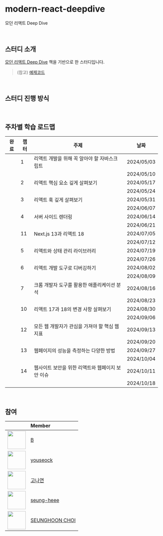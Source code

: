 # modern-react-deepdive

모던 리액트 Deep Dive

<br>

## 스터디 소개

[모던 리액트 Deep Dive](https://wikibook.co.kr/react-deep-dive/) 책을 기반으로 한 스터디입니다.

> (참고) [예제코드](https://github.com/wikibook/react-deep-dive-example)

<br>

## 스터디 진행 방식


<br>

## 주차별 학습 로드맵

| 완료 | 챕터 | 주제                                             | 날짜       |
| ---- | ---- | ------------------------------------------------ | ---------- |
| ` ` | 1    | 리액트 개발을 위해 꼭 알아야 할 자바스크립트     | 2024/05/03 |
| ` ` |     |                    | 2024/05/10 |
| ` ` | 2    | 리액트 핵심 요소 깊게 살펴보기                   | 2024/05/17 |
| ` ` |     |                    | 2024/05/24 |
| ` ` | 3    | 리액트 훅 깊게 살펴보기                          | 2024/05/31 |
| ` ` |     |                   | 2024/06/07 |
| ` ` | 4    | 서버 사이드 렌더링                               | 2024/06/14 |
| ` ` |     |                                | 2024/06/21 |
| ` ` | 11   | Next.js 13과 리액트 18                           | 2024/07/05 |
| ` ` |    |                           | 2024/07/12 |
| ` ` | 5    | 리액트와 상태 관리 라이브러리                    | 2024/07/19 |
| ` ` |     |                     | 2024/07/26 |
| ` ` | 6    | 리액트 개발 도구로 디버깅하기                    | 2024/08/02 |
| ` ` |     |                     | 2024/08/09 |
| ` ` | 7    | 크롬 개발자 도구를 활용한 애플리케이션 분석      | 2024/08/16 |
| ` ` |     |       | 2024/08/23 |
| ` `  | 10   | 리액트 17과 18의 변경 사항 살펴보기              | 2024/08/30 |
| ` `  |    |               | 2024/09/06 |
| ` `  | 12   | 모든 웹 개발자가 관심을 가져야 할 핵심 웹 지표   | 2024/09/13 |
| ` `  |    |    | 2024/09/20 |
| ` `  | 13   | 웹페이지의 성능을 측정하는 다양한 방법           | 2024/09/27 |
| ` `  |    |            | 2024/10/04 |
| ` `  | 14   | 웹사이트 보안을 위한 리액트와 웹페이지 보안 이슈 | 2024/10/11 |
| ` `  |    |  | 2024/10/18 |

<br>

## 참여

| | Member |
|:------:|:-------|
| <img src="https://avatars.githubusercontent.com/u/48350491?s=96&v=4" width="60" height="60"> | [B](https://github.com/orgs/Scrutinize-React-Deep-Dive/people/functionBee) |
| <img src="https://avatars.githubusercontent.com/u/78193416?s=96&v=4" width="60" height="60"> | [youseock](https://github.com/orgs/Scrutinize-React-Deep-Dive/people/mahwin) |
| <img src="https://avatars.githubusercontent.com/u/71490862?s=96&v=4" width="60" height="60"> | [고나연](https://github.com/orgs/Scrutinize-React-Deep-Dive/people/NYeonK) |
| <img src="https://avatars.githubusercontent.com/u/112852049?s=96&v=4" width="60" height="60"> | [seung-heee](https://github.com/orgs/Scrutinize-React-Deep-Dive/people/seung-heee) |
| <img src="https://avatars.githubusercontent.com/u/78516146?s=96&v=4" width="60" height="60"> | [SEUNGHOON CHOI](https://github.com/orgs/Scrutinize-React-Deep-Dive/people/valueinvestment) |

